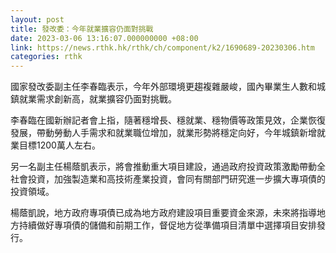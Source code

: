 ```yaml
---
layout: post
title: 發改委：今年就業擴容仍面對挑戰
date: 2023-03-06 13:16:07.000000000 +08:00
link: https://news.rthk.hk/rthk/ch/component/k2/1690689-20230306.htm
categories: rthk
---
```


國家發改委副主任李春臨表示，今年外部環境更趨複雜嚴峻，國內畢業生人數和城鎮就業需求創新高，就業擴容仍面對挑戰。

李春臨在國新辦記者會上指，隨著穩增長、穩就業、穩物價等政策見效，企業恢復發展，帶動勞動人手需求和就業職位增加，就業形勢將穩定向好，今年城鎮新增就業目標1200萬人左右。

另一名副主任楊蔭凱表示，將會推動重大項目建設，通過政府投資政策激勵帶動全社會投資，加強製造業和高技術產業投資，會同有關部門研究進一步擴大專項債的投資領域。

楊蔭凱說，地方政府專項債已成為地方政府建設項目重要資金來源，未來將指導地方持續做好專項債的儲備和前期工作，督促地方從準備項目清單中選擇項目安排發行。
